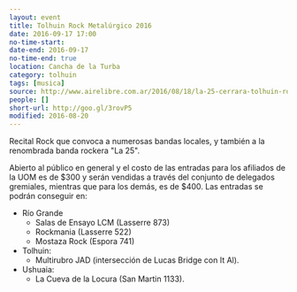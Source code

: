 ```yaml
---
layout: event 
title: Tolhuin Rock Metalúrgico 2016
date: 2016-09-17 17:00
no-time-start: 
date-end: 2016-09-17
no-time-end: true
location: Cancha de la Turba
category: tolhuin
tags: [musica]
source: http://www.airelibre.com.ar/2016/08/18/la-25-cerrara-tolhuin-rock-metalurgico-2016/
people: []
short-url: http://goo.gl/3rovP5
modified: 2016-08-20
---
```


Recital Rock que convoca a numerosas bandas locales, y también a la renombrada banda rockera "La 25".

Abierto al público en general y el costo de las entradas para los afiliados de la UOM es de $300 y serán vendidas a través del conjunto de delegados gremiales, mientras que para los demás, es de $400. Las entradas se podrán conseguir en:

- Río Grande
  - Salas de Ensayo LCM (Lasserre 873)
  - Rockmania (Lasserre 522)
  - Mostaza Rock (Espora 741)
- Tolhuin: 
  - Multirubro JAD (intersección de Lucas Bridge con It Al). 
- Ushuaia:
  - La Cueva de la Locura (San Martin 1133).